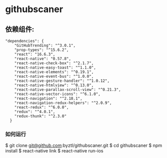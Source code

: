 # githubscaner

## 依赖组件: 
``` 
"dependencies": {
    "GitHubTrending": "^3.0.1",
    "prop-types": "^15.6.2",
    "react": "16.6.3",
    "react-native": "0.57.8",
    "react-native-check-box": "^2.1.7",
    "react-native-easy-toast": "^1.1.0",
    "react-native-elements": "^0.19.1",
    "react-native-event-bus": "^1.0.0",
    "react-native-gesture-handler": "^1.0.12",
    "react-native-htmlview": "^0.13.0",
    "react-native-parallax-scroll-view": "^0.21.3",
    "react-native-vector-icons": "^6.1.0",
    "react-navigation": "^2.18.1",
    "react-navigation-redux-helpers": "^2.0.9",
    "react-redux": "^6.0.0",
    "redux": "^4.0.1",
    "redux-thunk": "^2.3.0"
  }
```

### 如何运行
$ git clone git@github.com:byztl/githubscaner.git
$ cd githubscaner
$ npm install
$ react-native link
$ react-native run-ios
